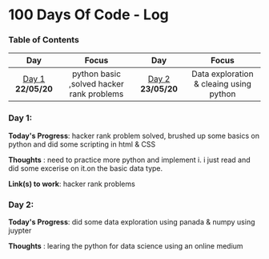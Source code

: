 # 100 Days Of Code - Log

### Table of Contents 
|Day|Focus|Day|Focus|
|:---:|:-----:|:---:|:-----:|
|[Day 1](#day-1) **22/05/20**|python basic ,solved hacker rank problems |[Day 2](#day-2) **23/05/20**|Data exploration & cleaing using python|
<a name="day-1"></a>
### Day 1: 

**Today's Progress**: hacker rank problem solved, brushed up some basics on python and did some scripting in html & CSS

**Thoughts** : need to practice more python and implement i. i just read and did some excerise on it.on the basic data type.

**Link(s) to work**: hacker rank problems

<a name="day-2"></a>
### Day 2: 

**Today's Progress**: did some data exploration using panada & numpy using juypter

**Thoughts** : learing the python for data science using an online medium


